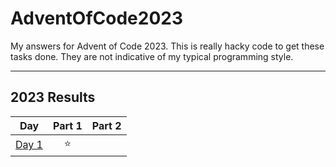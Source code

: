 # AdventOfCode2023

My answers for Advent of Code 2023. This is really hacky code to get these tasks done. They are not indicative of my typical programming style.

---

## 2023 Results

| Day | Part 1 | Part 2 |
| :---: | :---: | :---: |
| [Day 1](https://adventofcode.com/2023/day/1) | ⭐